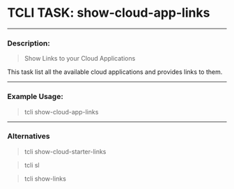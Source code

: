 # TCLI TASK: show-cloud-app-links

---
### Description:

> Show Links to your Cloud Applications

This task list all the available cloud applications and provides links to them.

---
### Example Usage:

> tcli show-cloud-app-links

---
### Alternatives
> tcli show-cloud-starter-links

> tcli sl

> tcli show-links
